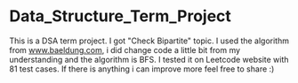 # Data_Structure_Term_Project
This is a DSA term project. I got "Check Bipartite" topic.
I used the algorithm from www.baeldung.com, i did change code a little bit from my understanding and the algorithm is BFS.
I tested it on Leetcode website with 81 test cases.
If there is anything i can improve more feel free to share :)
